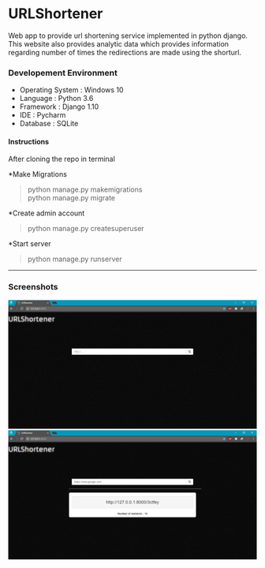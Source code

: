 # URLShortener
Web app to provide url shortening service implemented in python django.
This website also provides analytic data which provides information regarding number of times the redirections are made using the shorturl.

<h3>Developement Environment</h3>
<ul>
<li>Operating System : Windows 10</li>
<li>Language : Python 3.6</li>
<li>Framework : Django 1.10</li>
<li>IDE : Pycharm</li>
<li>Database : SQLite</li>
</ul>

<h4>Instructions</h4>
After cloning the repo in terminal

*Make Migrations
>python manage.py makemigrations<br>
>python manage.py migrate

*Create admin account
>python manage.py createsuperuser

*Start server
>python manage.py runserver

<hr/>
<h3>Screenshots</h3>
<img src="https://github.com/vaibhavkollipara/URLShortener/blob/master/screenshots/screen1.PNG?raw=true"/>
<img src="https://github.com/vaibhavkollipara/URLShortener/blob/master/screenshots/screen2.PNG?raw=true"/>
